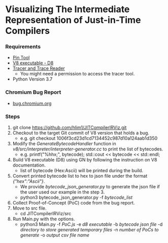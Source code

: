 # Visualizing The Intermediate Representation of Just-in-Time Compilers

### Requirements
* [Pin Tool](https://software.intel.com/content/www/us/en/develop/articles/pin-a-dynamic-binary-instrumentation-tool.html)
* [V8 executable - D8](https://v8.dev/docs)
* [Tracer and Trace Reader](https://github.com/skdebray/uacs-lynx.git)
  - You might need a permission to access the tracer tool.
* Python Version 3.7

### Chromium Bug Report
* [bug.chromium.org](https://bugs.chromium.org/p/v8/issues/list?q=component%3DCompiler%20type%3DBug)

### Steps
1. git clone https://github.com/hlim1/JITCompilerIRViz.git
2. Checkout to the target Git commit of V8 version that holds a bug.
    - e.g. git checkout 1006f3cd23d1cd7134452c987d10a124aab1d350
3. Modify the _GenerateBytecodeHandler_ function in _v8/src/interpreter/interpreter-generator.cc_ to print the list of bytecodes.
    - e.g. printf("%hhx;", bytecode); std::cout << bytecode << std::endl;
5. Build V8 executable (D8) using GN by following the instruction on V8 documentation.
    - list of bytecode (Hex:Ascii) will be printed during the build.
6. Convert printed bytecode list to hex to json file under the format _{"hex":"Ascii"}_.
    - We provide _bytecode_json_generator.py_ to generate the json file if the user used our example in the step 3.
    - python3 bytecode_json_generator.py -f _bytecode_list_
7. Collect Proof-of-Concept (PoC) code from the bug report.
8. Move to src file.
    - cd JITCompilerIRViz/src
10. Run Main.py with the options.
    - python3 Main.py 
              -f _PoC.js_
              -e _d8 executable_
              -b _bytecode json file_
              -d _directory to store generated temporary files_
              -n _number of PoCs to generate_
              -o _output csv file name_
